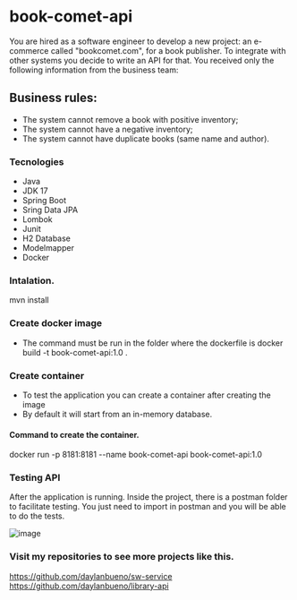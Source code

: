 # book-comet-api
You are hired as a software engineer to develop a new project: an e-commerce called "bookcomet.com", for a book publisher.
To integrate with other systems you decide to write an API for that.
You received only the following information from the business team:

## Business rules:
* The system cannot remove a book with positive inventory;
* The system cannot have a negative inventory;
* The system cannot have duplicate books (same name and author).

### Tecnologies
- Java
- JDK 17
- Spring Boot
- Sring Data JPA
- Lombok
- Junit
- H2 Database
- Modelmapper
- Docker


### Intalation.
mvn install 

### Create docker image
- The command must be run in the folder where the dockerfile is
docker build  -t book-comet-api:1.0 .



### Create container 
- To test the application you can create a container after creating the image
- By default it will start from an in-memory database.
#### Command to create the container.
docker run -p 8181:8181 --name book-comet-api book-comet-api:1.0

### Testing API
After the application is running. Inside the project, there is a postman folder to facilitate testing.
You just need to import in postman and you will be able to do the tests.

![image](https://user-images.githubusercontent.com/17939912/197399174-51cf99a5-e8a7-4d38-8173-a042afb34814.png)


### Visit my repositories to see more projects like this.
https://github.com/daylanbueno/sw-service
https://github.com/daylanbueno/library-api

